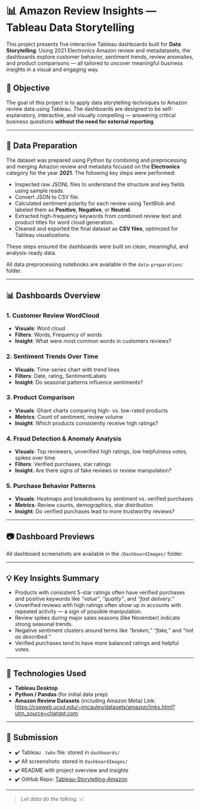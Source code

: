 # 📊 Amazon Review Insights — Tableau Data Storytelling
This project presents five interactive Tableau dashboards built for **Data Storytelling**. Using 2021 Electronics Amazon review and metadatasets, the dashboards explore customer behavior, sentiment trends, review anomalies, and product comparisons — all tailored to uncover meaningful business insights in a visual and engaging way.

## 🎯 Objective

The goal of this project is to apply data storytelling techniques to Amazon review data using Tableau. The dashboards are designed to be self-explanatory, interactive, and visually compelling — answering critical business questions **without the need for external reporting**.

---
## 🧹 Data Preparation

The dataset was prepared using Python by combining and preprocessing and merging Amazon review and metadata focused on the **Electronics** category for the year **2021**. The following key steps were performed:

- Inspected raw JSONL files to understand the structure and key fields using sample reads.
- Convert JSON to CSV file.
- Calculated sentiment polarity for each review using TextBlob and labeled them as **Positive**, **Negative**, or **Neutral**.
- Extracted high-frequency keywords from combined review text and product titles for word cloud generation.
- Cleaned and exported the final dataset as **CSV files**, optimized for Tableau visualizations.

These steps ensured the dashboards were built on clean, meaningful, and analysis-ready data.

All data preprocessing notebooks are available in the `data-preparation/` folder.

---

## 📊 Dashboards Overview

### 1. **Customer Review WordCloud**
- **Visuals**: Word cloud
- **Filters**: Words, Frequency of words
- **Insight**: What were most common words in customers reviews?

### 2. **Sentiment Trends Over Time**
- **Visuals**: Time-series chart with trend lines
- **Filters**: Date, rating, SentimentLabels
- **Insight**: Do seasonal patterns influence sentiments?

### 3. **Product Comparison**
  - **Visuals**: Ghant charts comparing high- vs. low-rated products
- **Metrics**: Count of sentiment, review volume
- **Insight**: Which products consistently receive high ratings?

### 4. **Fraud Detection & Anomaly Analysis**
- **Visuals**: Top reviewers, unverified high ratings, low helpfulness votes, spikes over time
- **Filters**: Verified purchases, star ratings
- **Insight**: Are there signs of fake reviews or review manipulation?

### 5. **Purchase Behavior Patterns**
- **Visuals**: Heatmaps and breakdowns by sentiment vs. verified purchases
- **Metrics**: Review counts, demographics, star distribution
- **Insight**: Do verified purchases lead to more trustworthy reviews?

---

## 📷 Dashboard Previews

All dashboard screenshots are available in the `/DashboardImages/` folder.

---

## 💡 Key Insights Summary

- Products with consistent 5-star ratings often have verified purchases and positive keywords like *“value”*, *“quality”*, and *“fast delivery.”*
- Unverified reviews with high ratings often show up in accounts with repeated activity — a sign of possible manipulation.
- Review spikes during major sales seasons (like November) indicate strong seasonal trends.
- Negative sentiment clusters around terms like *“broken,” “fake,”* and *“not as described.”*
- Verified purchases tend to have more balanced ratings and helpful votes.

---

## 🚀 Technologies Used

- **Tableau Desktop**
- **Python / Pandas** (for initial data prep)
- **Amazon Review Datasets** (including Amazon Meta) Link: https://cseweb.ucsd.edu/~jmcauley/datasets/amazon/links.html?utm_source=chatgpt.com 
---

## 📌 Submission

- ✔️ Tableau `.twbx` file: stored in `dashboards/`
- ✔️ All screenshots: stored in `DashboardImages/`
- ✔️ README with project overview and insights
- ✔️ GitHub Repo: [Tableau-Storytelling-Amazon](https://github.com/AimenFatimaa/Tableau-Storytelling-Amazon)

---

> *Let data do the talking.* 📈
